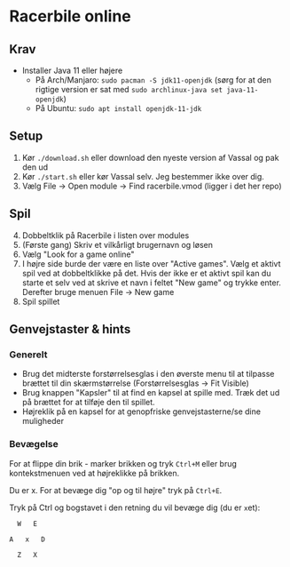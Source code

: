 # Racerbile online

## Krav

- Installer Java 11 eller højere
  - På Arch/Manjaro: `sudo pacman -S jdk11-openjdk` (sørg for at den rigtige
    version er sat med `sudo archlinux-java set java-11-openjdk`)
  - På Ubuntu: `sudo apt install openjdk-11-jdk`

## Setup

1. Kør `./download.sh` eller download den nyeste version af Vassal og pak den
   ud
2. Kør `./start.sh` eller kør Vassal selv. Jeg bestemmer ikke over dig.
3. Vælg File → Open module → Find racerbile.vmod (ligger i det her repo)


## Spil

4. Dobbeltklik på Racerbile i listen over modules
5. (Første gang) Skriv et vilkårligt brugernavn og løsen
6. Vælg "Look for a game online"
7. I højre side burde der være en liste over "Active games". Vælg et aktivt
   spil ved at dobbeltklikke på det. Hvis der ikke er et aktivt spil kan du
   starte et selv ved at skrive et navn i feltet "New game" og trykke enter.
   Derefter bruge menuen File → New game
8. Spil spillet

## Genvejstaster & hints

### Generelt

- Brug det midterste forstørrelsesglas i den øverste menu til at tilpasse
  brættet til din skærmstørrelse (Forstørrelsesglas → Fit Visible)
- Brug knappen "Kapsler" til at find en kapsel at spille med. Træk det ud på
  brættet for at tilføje den til spillet.
- Højreklik på en kapsel for at genopfriske genvejstasterne/se dine muligheder


### Bevægelse
For at flippe din brik - marker brikken og tryk `Ctrl+M` eller brug
kontekstmenuen ved at højreklikke på brikken.

Du er x. For at bevæge dig "op og til højre" tryk på `Ctrl+E`.


Tryk på Ctrl og bogstavet i den retning du vil bevæge dig (du er `x`et):
```
  W   E

A   x   D

  Z   X
```

